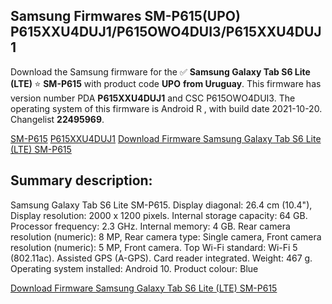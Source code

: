 <h2>Samsung Firmwares SM-P615(UPO) P615XXU4DUJ1/P615OWO4DUI3/P615XXU4DUJ1</h2>
Download the Samsung firmware for the ✅ <strong>Samsung Galaxy Tab S6 Lite (LTE) </strong> ⭐ <strong>SM-P615</strong> with product code <strong>UPO</strong> <strong> from Uruguay</strong>. This firmware has version number PDA <strong>P615XXU4DUJ1</strong> and CSC P615OWO4DUI3. The operating system of this firmware is Android R , with build date 2021-10-20. Changelist <strong>22495969</strong>.


[SM-P615](https://samfirm.shop/samsung/model/SM-P615)
[P615XXU4DUJ1](https://samfirm.shop/samsung/pda/P615XXU4DUJ1)
[Download Firmware Samsung Galaxy Tab S6 Lite (LTE) SM-P615](https://samfirm.shop/samsung/firmware/466572)
<h2>Summary description:</h2>
<p>Samsung Galaxy Tab S6 Lite SM-P615. Display diagonal: 26.4 cm (10.4"), Display resolution: 2000 x 1200 pixels. Internal storage capacity: 64 GB. Processor frequency: 2.3 GHz. Internal memory: 4 GB. Rear camera resolution (numeric): 8 MP, Rear camera type: Single camera, Front camera resolution (numeric): 5 MP, Front camera. Top Wi-Fi standard: Wi-Fi 5 (802.11ac). Assisted GPS (A-GPS). Card reader integrated. Weight: 467 g. Operating system installed: Android 10. Product colour: Blue</p>


[Download Firmware Samsung Galaxy Tab S6 Lite (LTE) SM-P615](https://samfirm.shop/samsung/firmware/466572)

